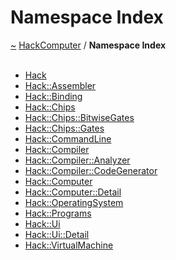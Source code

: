 <a id="namespace-index"></a>
<h1>Namespace Index</h1>
<a href="https://github.com/CharlesCarley/HackComputer#~">~</a>
<a href="index.md#index">HackComputer</a>
<span class="inline-text">/</span>
<span class="bold-text"><b>Namespace Index</b></span>
<br/>
<br/>
<ul>
<li><a href="a00897.md#hack">Hack</a>
</li>
<li><a href="a00896.md#assembler">Hack::Assembler</a>
</li>
<li><a href="a00898.md#binding">Hack::Binding</a>
</li>
<li><a href="a00899.md#chips">Hack::Chips</a>
</li>
<li><a href="a00901.md#bitwisegates">Hack::Chips::BitwiseGates</a>
</li>
<li><a href="a00900.md#gates">Hack::Chips::Gates</a>
</li>
<li><a href="a00910.md#commandline">Hack::CommandLine</a>
</li>
<li><a href="a00903.md#compiler">Hack::Compiler</a>
</li>
<li><a href="a00902.md#analyzer">Hack::Compiler::Analyzer</a>
</li>
<li><a href="a00904.md#codegenerator">Hack::Compiler::CodeGenerator</a>
</li>
<li><a href="a00907.md#computer">Hack::Computer</a>
</li>
<li><a href="a00908.md#detail">Hack::Computer::Detail</a>
</li>
<li><a href="a00909.md#operatingsystem">Hack::OperatingSystem</a>
</li>
<li><a href="a00906.md#programs">Hack::Programs</a>
</li>
<li><a href="a00911.md#ui">Hack::Ui</a>
</li>
<li><a href="a00912.md#detail">Hack::Ui::Detail</a>
</li>
<li><a href="a00905.md#virtualmachine">Hack::VirtualMachine</a>
</li>
</ul>
</div>
</div>
</body>
</html>
